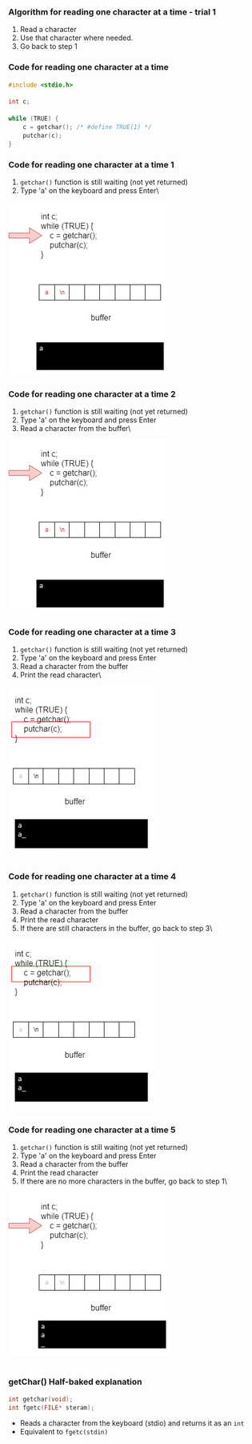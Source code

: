 ### Algorithm for reading one character at a time - trial 1
1. Read a character
2. Use that character where needed.
3. Go back to step 1

### Code for reading one character at a time
```c
#include <stdio.h>

int c;

while (TRUE) {
    c = getchar(); /* #define TRUE(1) */
    putchar(c);
}
```

### Code for reading one character at a time 1
1. `getchar()` function is still waiting (not yet returned)
2. Type 'a' on the keyboard and press Enter\
  
!['input1'](./input1.png)
<br />  
  
### Code for reading one character at a time 2
1. `getchar()` function is still waiting (not yet returned)
2. Type 'a' on the keyboard and press Enter
3. Read a character from the buffer\
  
!['input2'](./input2.png)
<br />  
  
### Code for reading one character at a time 3
1. `getchar()` function is still waiting (not yet returned)
2. Type 'a' on the keyboard and press Enter
3. Read a character from the buffer
4. Print the read character\
  
!['input3'](./input3.png)
<br />  
  
### Code for reading one character at a time 4
1. `getchar()` function is still waiting (not yet returned)
2. Type 'a' on the keyboard and press Enter
3. Read a character from the buffer
4. Print the read character
5. If there are still characters in the buffer, go back to step 3\
  
!['input4'](./input4.png)
<br />  
  
### Code for reading one character at a time 5
1. `getchar()` function is still waiting (not yet returned)
2. Type 'a' on the keyboard and press Enter
3. Read a character from the buffer
4. Print the read character
5. If there are no more characters in the buffer, go back to step 1\
  
!['input5'](./input5.png)
<br /><br />  
  



### getChar() Half-baked explanation
```c
int getchar(void);
int fgetc(FILE* steram);
```
- Reads a character from the keyboard (stdio) and returns it as an `int`
- Equivalent to `fgetc(stdin)`


